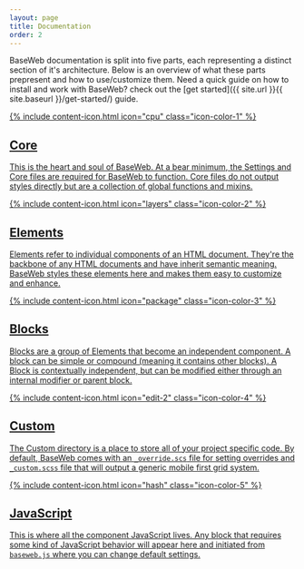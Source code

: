 ```yaml
---
layout: page
title: Documentation
order: 2
---
```


BaseWeb documentation is split into five parts, each representing a distinct section of it's architecture. Below is an overview of what these parts prepresent and how to use/customize them. Need a quick guide on how to install and work with BaseWeb? check out the [get started]({{ site.url }}{{ site.baseurl }}/get-started/) guide.

<div class="widget-list">

  <a class="widget widget-featured card color-1" href="{{ site.url }}{{ site.baseurl }}/docs/core/functions/">
    <div class="widget-icon">
      {% include content-icon.html icon="cpu" class="icon-color-1" %}
    </div>
    <div class="widget-content">
      <h2>Core</h2>
      <p>This is the heart and soul of BaseWeb. At a bear minimum, the Settings and Core files are required for BaseWeb to function. Core files do not output styles directly but are a collection of global functions and mixins.</p>
    </div>
  </a>

  <a class="widget widget-featured card color-2" href="{{ site.url }}{{ site.baseurl }}/docs/elements/base/">
    <div class="widget-icon">
      {% include content-icon.html icon="layers" class="icon-color-2" %}
    </div>
    <div class="widget-content">
      <h2>Elements</h2>
      <p>Elements refer to individual components of an HTML document. They're the backbone of any HTML documents and have inherit semantic meaning. BaseWeb styles these elements here and makes them easy to customize and enhance.</p>
    </div>
  </a>

  <a class="widget widget-featured card color-3" href="{{ site.url }}{{ site.baseurl }}/docs/blocks/button-groups/">
    <div class="widget-icon">
      {% include content-icon.html icon="package" class="icon-color-3" %}
    </div>
    <div class="widget-content">
      <h2>Blocks</h2>
      <p>Blocks are a group of Elements that become an independent component. A block can be simple or compound (meaning it contains other blocks). A Block is contextually independent, but can be modified either through an internal modifier or parent block.</p>
    </div>
  </a>

  <a class="widget widget-featured card color-4" href="{{ site.url }}{{ site.baseurl }}/docs/custom/">
    <div class="widget-icon">
      {% include content-icon.html icon="edit-2" class="icon-color-4" %}
    </div>
    <div class="widget-content">
      <h2>Custom</h2>
      <p>The Custom directory is a place to store all of your project specific code. By default, BaseWeb comes with an <code>_override.scs</code> file for setting overrides and <code>_custom.scss</code> file that will output a generic mobile first grid system.</p>
    </div>
  </a>

  <a class="widget widget-featured card color-5" href="{{ site.url }}{{ site.baseurl }}/docs/javascript/">
    <div class="widget-icon">
      {% include content-icon.html icon="hash" class="icon-color-5" %}
    </div>
    <div class="widget-content">
      <h2>JavaScript</h2>
      <p>This is where all the component JavaScript lives. Any block that requires some kind of JavaScript behavior will appear here and initiated from <code>baseweb.js</code> where you can change default settings.</p>
    </div>
  </a>

</div>
